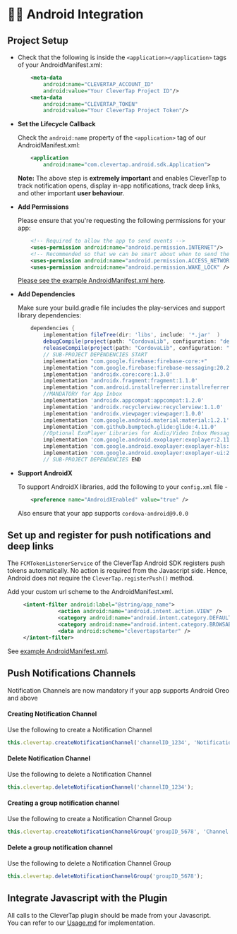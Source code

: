 # 👩‍💻 Android Integration

## Project Setup    
    
+ Check that the following is inside the `<application></application>` tags of your AndroidManifest.xml:  

  ```xml
      <meta-data  
          android:name="CLEVERTAP_ACCOUNT_ID"  
          android:value="Your CleverTap Project ID"/>  
      <meta-data  
          android:name="CLEVERTAP_TOKEN"  
          android:value="Your CleverTap Project Token"/>
  ```

+ **Set the Lifecycle Callback**

  Check the `android:name` property of the `<application>` tag of our AndroidManifest.xml:

  ```xml
      <application
          android:name="com.clevertap.android.sdk.Application">
  ```

  **Note:** The above step is **extremely important** and enables CleverTap to track notification opens, display in-app notifications, track deep links, and other important **user behaviour**.

+ **Add Permissions**

  Please ensure that you're requesting the following permissions for your app:

  ```xml
      <!-- Required to allow the app to send events -->
      <uses-permission android:name="android.permission.INTERNET"/>
      <!-- Recommended so that we can be smart about when to send the data -->
      <uses-permission android:name="android.permission.ACCESS_NETWORK_STATE"/>
      <uses-permission android:name="android.permission.WAKE_LOCK" />
  ```

  [Please see the example AndroidManifest.xml here](https://github.com/CleverTap/clevertap-cordova/blob/master/ExampleProject/platforms/android/app/src/main/AndroidManifest.xml).

+ **Add Dependencies**

  Make sure your build.gradle file includes the play-services and support library dependencies:

  ```groovy
      dependencies {
          implementation fileTree(dir: 'libs', include: '*.jar'  )
          debugCompile(project(path: "CordovaLib", configuration: "debug"))
          releaseCompile(project(path: "CordovaLib", configuration: "release"))
          // SUB-PROJECT DEPENDENCIES START
          implementation "com.google.firebase:firebase-core:+"
          implementation "com.google.firebase:firebase-messaging:20.2.4"
          implementation 'androidx.core:core:1.3.0'
          implementation 'androidx.fragment:fragment:1.1.0'
          implementation "com.android.installreferrer:installreferrer:2.1" //Mandatory for v2.1.8 and above
          //MANDATORY for App Inbox
          implementation 'androidx.appcompat:appcompat:1.2.0'
          implementation 'androidx.recyclerview:recyclerview:1.1.0'
          implementation 'androidx.viewpager:viewpager:1.0.0'
          implementation 'com.google.android.material:material:1.2.1'
          implementation 'com.github.bumptech.glide:glide:4.11.0'
          //Optional ExoPlayer Libraries for Audio/Video Inbox Messages. Audio/Video messages will be dropped without these dependencies
          implementation 'com.google.android.exoplayer:exoplayer:2.11.5'
          implementation 'com.google.android.exoplayer:exoplayer-hls:2.11.5'
          implementation 'com.google.android.exoplayer:exoplayer-ui:2.11.5'
          // SUB-PROJECT DEPENDENCIES END 
  ```  

+ **Support AndroidX**

  To support AndroidX libraries, add the following to your `config.xml` file -

  ```xml
      <preference name="AndroidXEnabled" value="true" />
  ```

  Also ensure that your app supports `cordova-android@9.0.0`


## Set up and register for push notifications and deep links

The `FCMTokenListenerService` of the CleverTap Android SDK registers push tokens automatically. No action is required from the Javascript side. Hence, Android does not require the `CleverTap.registerPush()` method.

Add your custom url scheme to the AndroidManifest.xml.

```xml
     <intent-filter android:label="@string/app_name">
                <action android:name="android.intent.action.VIEW" />
                <category android:name="android.intent.category.DEFAULT" />
                <category android:name="android.intent.category.BROWSABLE" />
                <data android:scheme="clevertapstarter" />
     </intent-filter>
```

See [example AndroidManifest.xml](https://github.com/CleverTap/clevertap-cordova/blob/master/ExampleProject/platforms/android/app/src/main/AndroidManifest.xml).

## Push Notifications Channels

Notification Channels are now mandatory if your app supports Android Oreo and above

#### Creating Notification Channel

Use the following to create a Notification Channel

```javascript 
this.clevertap.createNotificationChannel('channelID_1234', 'Notification Channel', 'channelDescription', 1, true);      
```

#### Delete Notification Channel

Use the following to delete a Notification Channel

```javascript 
this.clevertap.deleteNotificationChannel('channelID_1234');   
```

#### Creating a group notification channel

Use the following to create a Notification Channel Group

```javascript 
this.clevertap.createNotificationChannelGroup('groupID_5678', 'Channel Group Name');    
```

#### Delete a group notification channel

Use the following to delete a Notification Channel Group

```javascript 
this.clevertap.deleteNotificationChannelGroup('groupID_5678');      
```


## Integrate Javascript with the Plugin

All calls to the CleverTap plugin should be made from your Javascript.  
You can refer to our [Usage.md](/docs/Usage.md) for implementation.
